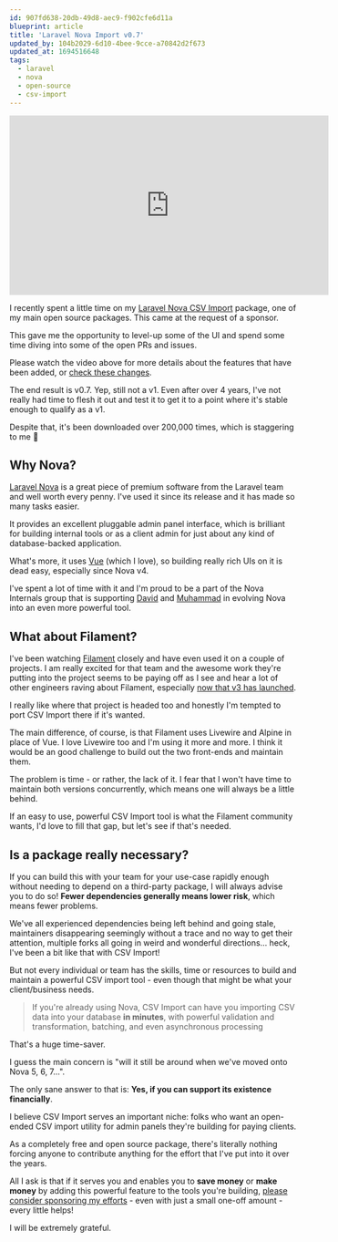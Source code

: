 ```yaml
---
id: 907fd638-20db-49d8-aec9-f902cfe6d11a
blueprint: article
title: 'Laravel Nova Import v0.7'
updated_by: 104b2029-6d10-4bee-9cce-a70842d2f673
updated_at: 1694516648
tags:
  - laravel
  - nova
  - open-source
  - csv-import
---
```

<iframe width="560" height="315" src="https://www.youtube-nocookie.com/embed/6Wxj2XtN22Q?si=-rP8w5tx_DYONd5_" title="YouTube video player" frameborder="0" allow="accelerometer; autoplay; clipboard-write; encrypted-media; gyroscope; picture-in-picture; web-share" allowfullscreen></iframe>

I recently spent a little time on my [Laravel Nova CSV Import](https://github.com/simonhamp/laravel-nova-csv-import) package, one of my main open source packages. This came at the request of a sponsor.

This gave me the opportunity to level-up some of the UI and spend some time diving into some of the open PRs and issues.

Please watch the video above for more details about the features that have been added, or [check these changes](https://github.com/simonhamp/laravel-nova-csv-import/compare/v0.6.7...v0.7.2).

The end result is v0.7. Yep, still not a v1. Even after over 4 years, I've not really had time to flesh it out and test it to get it to a point where it's stable enough to qualify as a v1.

Despite that, it's been downloaded over 200,000 times, which is staggering to me 🤯

## Why Nova?

[Laravel Nova](https://nova.laravel.com) is a great piece of premium software from the Laravel team and well worth every penny. I've used it since its release and it has made so many tasks easier.

It provides an excellent pluggable admin panel interface, which is brilliant for building internal tools or as a client admin for just about any kind of database-backed application.

What's more, it uses [Vue](https://vuejs.org/) (which I love), so building really rich UIs on it is dead easy, especially since Nova v4.

I've spent a lot of time with it and I'm proud to be a part of the Nova Internals group that is supporting [David](https://github.com/davidhemphill) and [Muhammad](https://github.com/crynobone) in evolving Nova into an even more powerful tool.

## What about Filament?

I've been watching [Filament](https://filamentphp.com) closely and have even used it on a couple of projects. I am really excited for that team and the awesome work they're putting into the project seems to be paying off as I see and hear a lot of other engineers raving about Filament, especially [now that v3 has launched](https://v3when.com/).

I really like where that project is headed too and honestly I'm tempted to port CSV Import there if it's wanted.

The main difference, of course, is that Filament uses Livewire and Alpine in place of Vue. I love Livewire too and I'm using it more and more. I think it would be an good challenge to build out the two front-ends and maintain them.

The problem is time - or rather, the lack of it. I fear that I won't have time to maintain both versions concurrently, which means one will always be a little behind.

If an easy to use, powerful CSV Import tool is what the Filament community wants, I'd love to fill that gap, but let's see if that's needed.

## Is a package really necessary?

If you can build this with your team for your use-case rapidly enough without needing to depend on a third-party package, I will always advise you to do so! **Fewer dependencies generally means lower risk**, which means fewer problems.

We've all experienced dependencies being left behind and going stale, maintainers disappearing seemingly without a trace and no way to get their attention, multiple forks all going in weird and wonderful directions... heck, I've been a bit like that with CSV Import!

But not every individual or team has the skills, time or resources to build and maintain a powerful CSV import tool - even though that might be what your client/business needs.

> If you're already using Nova, CSV Import can have you importing CSV data into your database **in minutes**, with powerful validation and transformation, batching, and even asynchronous processing

That's a huge time-saver.

I guess the main concern is "will it still be around when we've moved onto Nova 5, 6, 7...".

The only sane answer to that is: **Yes, if you can support its existence financially**.

I believe CSV Import serves an important niche: folks who want an open-ended CSV import utility for admin panels they're building for paying clients.

As a completely free and open source package, there's literally nothing forcing anyone to contribute anything for the effort that I've put into it over the years.

All I ask is that if it serves you and enables you to **save money** or **make money** by adding this powerful feature to the tools you're building, [please consider sponsoring my efforts](https://github.com/sponsors/simonhamp) - even with just a small one-off amount - every little helps!

I will be extremely grateful.